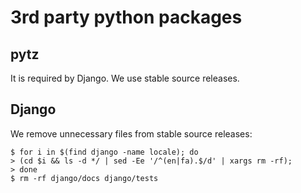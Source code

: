 3rd party python packages
=========================

## pytz

It is required by Django.  We use stable source releases.

## Django

We remove unnecessary files from stable source releases:

	$ for i in $(find django -name locale); do
	> (cd $i && ls -d */ | sed -Ee '/^(en|fa).$/d' | xargs rm -rf);
	> done
	$ rm -rf django/docs django/tests
